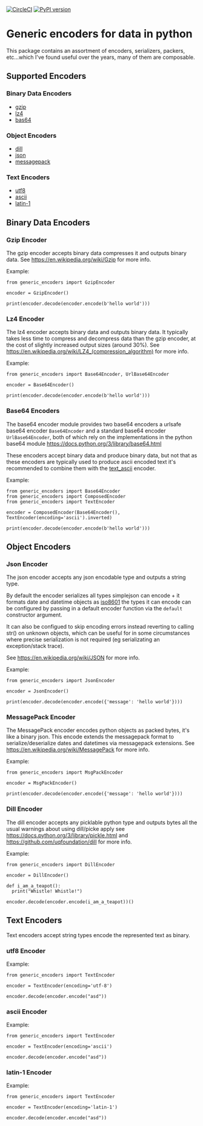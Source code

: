 [![CircleCI](https://circleci.com/gh/mmontagna/generic-encoders/tree/master.svg?style=svg)](https://circleci.com/gh/mmontagna/generic-encoders/tree/master) [![PyPI version](https://badge.fury.io/py/generic-encoders.svg)](https://badge.fury.io/py/generic-encoders)

# Generic encoders for data in python

This package contains an assortment of encoders, serializers, packers, etc...which I've found useful over the years, many of them are composable. 



## Supported Encoders

### Binary Data Encoders

* [gzip](#gzip-encoder)
* [lz4](#lz4-encoder)
* [bas64](#base64-encoders)

### Object Encoders

* [dill](#dill-encoder)
* [json](#json-encoder)
* [messagepack](#messagepack-encoder)

### Text Encoders

* [utf8](#utf8-encoder)
* [ascii](#ascii-encoder)
* [latin-1](#latin-1-encoder)


## Binary Data Encoders

### Gzip Encoder

The gzip encoder accepts binary data compresses it and outputs binary data. See https://en.wikipedia.org/wiki/Gzip for more info.

Example:
```
from generic_encoders import GzipEncoder

encoder = GzipEncoder()

print(encoder.decode(encoder.encode(b'hello world')))
```

### Lz4 Encoder

The lz4 encoder accepts binary data and outputs binary data. It typically takes less time to compress and decompress data than the gzip encoder, at the cost of slightly increased output sizes (around 30%). See https://en.wikipedia.org/wiki/LZ4_(compression_algorithm) for more info.

Example:
```
from generic_encoders import Base64Encoder, UrlBase64Encoder

encoder = Base64Encoder()

print(encoder.decode(encoder.encode(b'hello world')))
```

### Base64 Encoders

The base64 encoder module provides two base64 encoders a urlsafe base64 encoder `Base64Encoder` and a standard base64 encoder `UrlBase64Encoder`, both of which rely on the implementations in the python base64 module https://docs.python.org/3/library/base64.html

These encoders accept binary data and produce binary data, but not that as these encoders are typically used to produce ascii encoded text it's recommended to combine them with the [text_ascii](#text-ascii) encoder.

Example:
```
from generic_encoders import Base64Encoder
from generic_encoders import ComposedEncoder
from generic_encoders import TextEncoder

encoder = ComposedEncoder(Base64Encoder(), TextEncoder(encoding='ascii').inverted)

print(encoder.decode(encoder.encode(b'hello world')))
```

## Object Encoders

### Json Encoder

The json encoder accepts any json encodable type and outputs a string type.

By default the encoder serializes all types simplejson can encode + it formats date and datetime objects as  [iso8601](https://en.wikipedia.org/wiki/ISO_8601) the types it can encode can be configured by passing in a default encoder function via the `default` constructor argument.

It can also be configued to skip encoding errors instead reverting to calling str() on unknown objects, which can be useful for in some circumstances where precise serialization is not required (eg serializating an exception/stack trace).

See https://en.wikipedia.org/wiki/JSON for more info.

Example:
```
from generic_encoders import JsonEncoder

encoder = JsonEncoder()

print(encoder.decode(encoder.encode({'message': 'hello world'})))
```


### MessagePack Encoder

The MessagePack encoder encodes python objects as packed bytes, it's like a binary json. This encode extends the messagepack format to serialize/deserialize dates and datetimes via messagepack extensions. See https://en.wikipedia.org/wiki/MessagePack for more info.

Example:
```
from generic_encoders import MsgPackEncoder

encoder = MsgPackEncoder()

print(encoder.decode(encoder.encode({'message': 'hello world'})))
```

### Dill Encoder

The dill encoder accepts any picklable python type and outputs bytes all the usual warnings about using dill/picke apply see https://docs.python.org/3/library/pickle.html and https://github.com/uqfoundation/dill for more info.

Example:
```
from generic_encoders import DillEncoder

encoder = DillEncoder()

def i_am_a_teapot():
  print("Whistle! Whistle!")

encoder.decode(encoder.encode(i_am_a_teapot))()
```

## Text Encoders

Text encoders accept string types encode the represented text as binary. 

### utf8 Encoder

Example:
```
from generic_encoders import TextEncoder

encoder = TextEncoder(encoding='utf-8')

encoder.decode(encoder.encode("asd"))
```

### ascii Encoder

Example:
```
from generic_encoders import TextEncoder

encoder = TextEncoder(encoding='ascii')

encoder.decode(encoder.encode("asd"))
```

### latin-1 Encoder

Example:
```
from generic_encoders import TextEncoder

encoder = TextEncoder(encoding='latin-1')

encoder.decode(encoder.encode("asd"))
```
